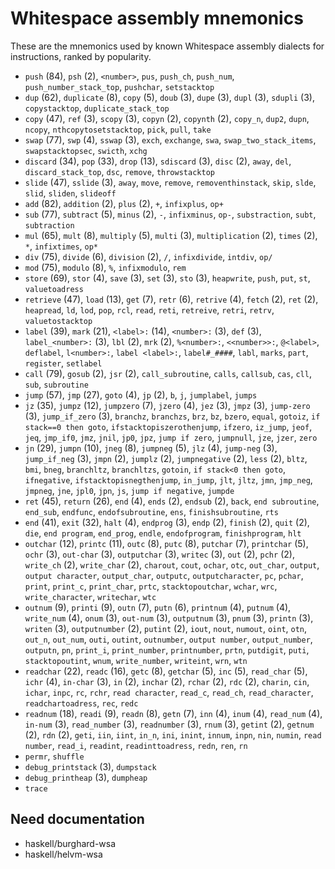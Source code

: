 # Whitespace assembly mnemonics

<!-- Generated by tools/generate_assembly.jq; DO NOT EDIT. -->

These are the mnemonics used by known Whitespace assembly dialects for
instructions, ranked by popularity.

- `push` (84), `psh` (2), `<number>`, `pus`, `push_ch`, `push_num`, `push_number_stack_top`, `pushchar`, `setstacktop`
- `dup` (62), `duplicate` (8), `copy` (5), `doub` (3), `dupe` (3), `dupl` (3), `sdupli` (3), `copystacktop`, `duplicate_stack_top`
- `copy` (47), `ref` (3), `scopy` (3), `copyn` (2), `copynth` (2), `copy_n`, `dup2`, `dupn`, `ncopy`, `nthcopytosetstacktop`, `pick`, `pull`, `take`
- `swap` (77), `swp` (4), `sswap` (3), `exch`, `exchange`, `swa`, `swap_two_stack_items`, `swapstacktopsec`, `swicth`, `xchg`
- `discard` (34), `pop` (33), `drop` (13), `sdiscard` (3), `disc` (2), `away`, `del`, `discard_stack_top`, `dsc`, `remove`, `throwstacktop`
- `slide` (47), `sslide` (3), `away`, `move`, `remove`, `removenthinstack`, `skip`, `slde`, `slid`, `sliden`, `slideoff`
- `add` (82), `addition` (2), `plus` (2), `+`, `infixplus`, `op+`
- `sub` (77), `subtract` (5), `minus` (2), `-`, `infixminus`, `op-`, `substraction`, `subt`, `subtraction`
- `mul` (65), `mult` (8), `multiply` (5), `multi` (3), `multiplication` (2), `times` (2), `*`, `infixtimes`, `op*`
- `div` (75), `divide` (6), `division` (2), `/`, `infixdivide`, `intdiv`, `op/`
- `mod` (75), `modulo` (8), `%`, `infixmodulo`, `rem`
- `store` (69), `stor` (4), `save` (3), `set` (3), `sto` (3), `heapwrite`, `push`, `put`, `st`, `valuetoadress`
- `retrieve` (47), `load` (13), `get` (7), `retr` (6), `retrive` (4), `fetch` (2), `ret` (2), `heapread`, `ld`, `lod`, `pop`, `rcl`, `read`, `reti`, `retreive`, `retri`, `retrv`, `valuetostacktop`
- `label` (39), `mark` (21), `<label>:` (14), `<number>:` (3), `def` (3), `label_<number>:` (3), `lbl` (2), `mrk` (2), `%<number>:`, `<<number>>:`, `@<label>`, `deflabel`, `l<number>:`, `label <label>:`, `label#_####`, `labl`, `marks`, `part`, `register`, `setlabel`
- `call` (79), `gosub` (2), `jsr` (2), `call_subroutine`, `calls`, `callsub`, `cas`, `cll`, `sub`, `subroutine`
- `jump` (57), `jmp` (27), `goto` (4), `jp` (2), `b`, `j`, `jumplabel`, `jumps`
- `jz` (35), `jumpz` (12), `jumpzero` (7), `jzero` (4), `jez` (3), `jmpz` (3), `jump-zero` (3), `jump_if_zero` (3), `branchz`, `branchzs`, `brz`, `bz`, `bzero`, `equal`, `gotoiz`, `if stack==0 then goto`, `ifstacktopiszerothenjump`, `ifzero`, `iz_jump`, `jeof`, `jeq`, `jmp_if0`, `jmz`, `jnil`, `jp0`, `jpz`, `jump if zero`, `jumpnull`, `jze`, `jzer`, `zero`
- `jn` (29), `jumpn` (10), `jneg` (8), `jumpneg` (5), `jlz` (4), `jump-neg` (3), `jump_if_neg` (3), `jmpn` (2), `jumplz` (2), `jumpnegative` (2), `less` (2), `bltz`, `bmi`, `bneg`, `branchltz`, `branchltzs`, `gotoin`, `if stack<0 then goto`, `ifnegative`, `ifstacktopisnegthenjump`, `in_jump`, `jlt`, `jltz`, `jmn`, `jmp_neg`, `jmpneg`, `jne`, `jpl0`, `jpn`, `js`, `jump if negative`, `jumpde`
- `ret` (45), `return` (26), `end` (4), `ends` (2), `endsub` (2), `back`, `end subroutine`, `end_sub`, `endfunc`, `endofsubroutine`, `ens`, `finishsubroutine`, `rts`
- `end` (41), `exit` (32), `halt` (4), `endprog` (3), `endp` (2), `finish` (2), `quit` (2), `die`, `end program`, `end_prog`, `endle`, `endofprogram`, `finishprogram`, `hlt`
- `outchar` (12), `printc` (11), `outc` (8), `putc` (8), `putchar` (7), `printchar` (5), `ochr` (3), `out-char` (3), `outputchar` (3), `writec` (3), `out` (2), `pchr` (2), `write_ch` (2), `write_char` (2), `charout`, `cout`, `ochar`, `otc`, `out_char`, `output`, `output character`, `output_char`, `outputc`, `outputcharacter`, `pc`, `pchar`, `print`, `print_c`, `print_char`, `prtc`, `stacktopoutchar`, `wchar`, `wrc`, `write_character`, `writechar`, `wtc`
- `outnum` (9), `printi` (9), `outn` (7), `putn` (6), `printnum` (4), `putnum` (4), `write_num` (4), `onum` (3), `out-num` (3), `outputnum` (3), `pnum` (3), `printn` (3), `writen` (3), `outputnumber` (2), `putint` (2), `iout`, `nout`, `numout`, `oint`, `otn`, `out_n`, `out_num`, `outi`, `outint`, `outnumber`, `output number`, `output_number`, `outputn`, `pn`, `print_i`, `print_number`, `printnumber`, `prtn`, `putdigit`, `puti`, `stacktopoutint`, `wnum`, `write_number`, `writeint`, `wrn`, `wtn`
- `readchar` (22), `readc` (16), `getc` (8), `getchar` (5), `inc` (5), `read_char` (5), `ichr` (4), `in-char` (3), `in` (2), `inchar` (2), `rchar` (2), `rdc` (2), `charin`, `cin`, `ichar`, `inpc`, `rc`, `rchr`, `read character`, `read_c`, `read_ch`, `read_character`, `readchartoadress`, `rec`, `redc`
- `readnum` (18), `readi` (9), `readn` (8), `getn` (7), `inn` (4), `inum` (4), `read_num` (4), `in-num` (3), `read_number` (3), `readnumber` (3), `rnum` (3), `getint` (2), `getnum` (2), `rdn` (2), `geti`, `iin`, `iint`, `in_n`, `ini`, `inint`, `innum`, `inpn`, `nin`, `numin`, `read number`, `read_i`, `readint`, `readinttoadress`, `redn`, `ren`, `rn`
- `permr`, `shuffle`
- `debug_printstack` (3), `dumpstack`
- `debug_printheap` (3), `dumpheap`
- `trace`

## Need documentation

- haskell/burghard-wsa
- haskell/helvm-wsa

